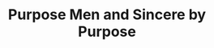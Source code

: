 ---
title: "Purpose Men and Sincere by Purpose"
url: /kirkland/purpose-men-and-sincere-by-purpose/
shop: clothes
---